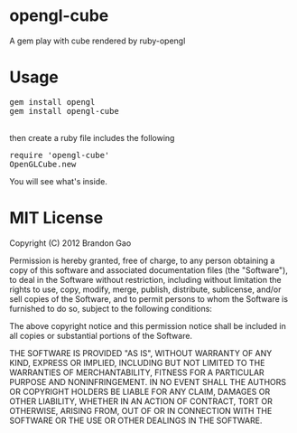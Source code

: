 opengl-cube
===========

A gem play with cube rendered by ruby-opengl


Usage
===========

<pre>
gem install opengl
gem install opengl-cube
</pre>
<br />
then create a ruby file includes the following
<pre>
require 'opengl-cube'
OpenGLCube.new
</pre>

You will see what's inside.


MIT License
===========
Copyright (C) 2012 Brandon Gao

Permission is hereby granted, free of charge, to any person obtaining a copy of this software and associated documentation files (the "Software"), to deal in the Software without restriction, including without limitation the rights to use, copy, modify, merge, publish, distribute, sublicense, and/or sell copies of the Software, and to permit persons to whom the Software is furnished to do so, subject to the following conditions:

The above copyright notice and this permission notice shall be included in all copies or substantial portions of the Software.

THE SOFTWARE IS PROVIDED "AS IS", WITHOUT WARRANTY OF ANY KIND, EXPRESS OR IMPLIED, INCLUDING BUT NOT LIMITED TO THE WARRANTIES OF MERCHANTABILITY, FITNESS FOR A PARTICULAR PURPOSE AND NONINFRINGEMENT. IN NO EVENT SHALL THE AUTHORS OR COPYRIGHT HOLDERS BE LIABLE FOR ANY CLAIM, DAMAGES OR OTHER LIABILITY, WHETHER IN AN ACTION OF CONTRACT, TORT OR OTHERWISE, ARISING FROM, OUT OF OR IN CONNECTION WITH THE SOFTWARE OR THE USE OR OTHER DEALINGS IN THE SOFTWARE.